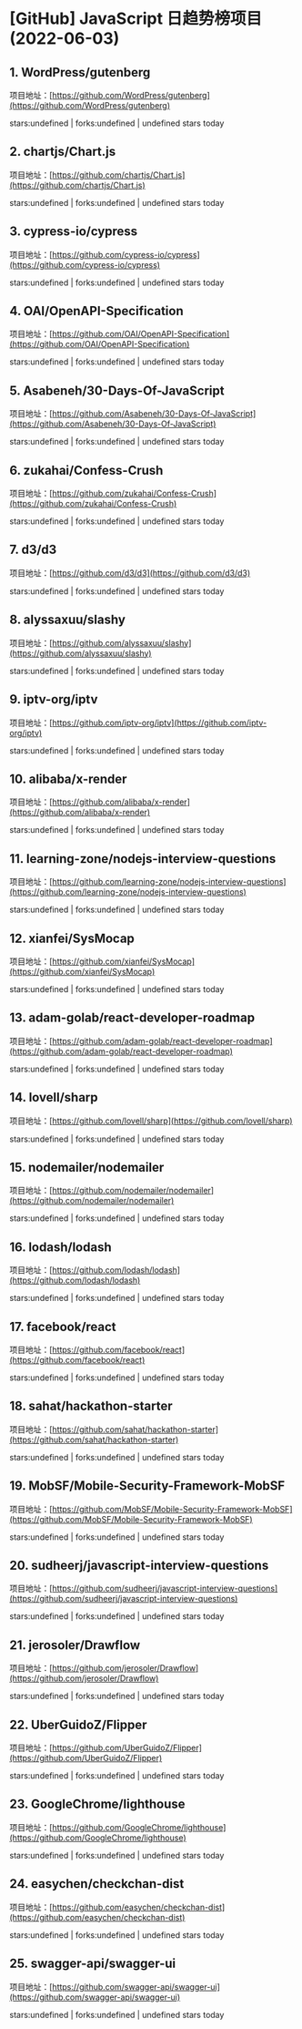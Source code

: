 # [GitHub] JavaScript 日趋势榜项目(2022-06-03)

## 1. WordPress/gutenberg 

项目地址：[https://github.com/WordPress/gutenberg](https://github.com/WordPress/gutenberg)

stars:undefined | forks:undefined | undefined stars today 



## 2. chartjs/Chart.js 

项目地址：[https://github.com/chartjs/Chart.js](https://github.com/chartjs/Chart.js)

stars:undefined | forks:undefined | undefined stars today 



## 3. cypress-io/cypress 

项目地址：[https://github.com/cypress-io/cypress](https://github.com/cypress-io/cypress)

stars:undefined | forks:undefined | undefined stars today 



## 4. OAI/OpenAPI-Specification 

项目地址：[https://github.com/OAI/OpenAPI-Specification](https://github.com/OAI/OpenAPI-Specification)

stars:undefined | forks:undefined | undefined stars today 



## 5. Asabeneh/30-Days-Of-JavaScript 

项目地址：[https://github.com/Asabeneh/30-Days-Of-JavaScript](https://github.com/Asabeneh/30-Days-Of-JavaScript)

stars:undefined | forks:undefined | undefined stars today 



## 6. zukahai/Confess-Crush 

项目地址：[https://github.com/zukahai/Confess-Crush](https://github.com/zukahai/Confess-Crush)

stars:undefined | forks:undefined | undefined stars today 



## 7. d3/d3 

项目地址：[https://github.com/d3/d3](https://github.com/d3/d3)

stars:undefined | forks:undefined | undefined stars today 



## 8. alyssaxuu/slashy 

项目地址：[https://github.com/alyssaxuu/slashy](https://github.com/alyssaxuu/slashy)

stars:undefined | forks:undefined | undefined stars today 



## 9. iptv-org/iptv 

项目地址：[https://github.com/iptv-org/iptv](https://github.com/iptv-org/iptv)

stars:undefined | forks:undefined | undefined stars today 



## 10. alibaba/x-render 

项目地址：[https://github.com/alibaba/x-render](https://github.com/alibaba/x-render)

stars:undefined | forks:undefined | undefined stars today 



## 11. learning-zone/nodejs-interview-questions 

项目地址：[https://github.com/learning-zone/nodejs-interview-questions](https://github.com/learning-zone/nodejs-interview-questions)

stars:undefined | forks:undefined | undefined stars today 



## 12. xianfei/SysMocap 

项目地址：[https://github.com/xianfei/SysMocap](https://github.com/xianfei/SysMocap)

stars:undefined | forks:undefined | undefined stars today 



## 13. adam-golab/react-developer-roadmap 

项目地址：[https://github.com/adam-golab/react-developer-roadmap](https://github.com/adam-golab/react-developer-roadmap)

stars:undefined | forks:undefined | undefined stars today 



## 14. lovell/sharp 

项目地址：[https://github.com/lovell/sharp](https://github.com/lovell/sharp)

stars:undefined | forks:undefined | undefined stars today 



## 15. nodemailer/nodemailer 

项目地址：[https://github.com/nodemailer/nodemailer](https://github.com/nodemailer/nodemailer)

stars:undefined | forks:undefined | undefined stars today 



## 16. lodash/lodash 

项目地址：[https://github.com/lodash/lodash](https://github.com/lodash/lodash)

stars:undefined | forks:undefined | undefined stars today 



## 17. facebook/react 

项目地址：[https://github.com/facebook/react](https://github.com/facebook/react)

stars:undefined | forks:undefined | undefined stars today 



## 18. sahat/hackathon-starter 

项目地址：[https://github.com/sahat/hackathon-starter](https://github.com/sahat/hackathon-starter)

stars:undefined | forks:undefined | undefined stars today 



## 19. MobSF/Mobile-Security-Framework-MobSF 

项目地址：[https://github.com/MobSF/Mobile-Security-Framework-MobSF](https://github.com/MobSF/Mobile-Security-Framework-MobSF)

stars:undefined | forks:undefined | undefined stars today 



## 20. sudheerj/javascript-interview-questions 

项目地址：[https://github.com/sudheerj/javascript-interview-questions](https://github.com/sudheerj/javascript-interview-questions)

stars:undefined | forks:undefined | undefined stars today 



## 21. jerosoler/Drawflow 

项目地址：[https://github.com/jerosoler/Drawflow](https://github.com/jerosoler/Drawflow)

stars:undefined | forks:undefined | undefined stars today 



## 22. UberGuidoZ/Flipper 

项目地址：[https://github.com/UberGuidoZ/Flipper](https://github.com/UberGuidoZ/Flipper)

stars:undefined | forks:undefined | undefined stars today 



## 23. GoogleChrome/lighthouse 

项目地址：[https://github.com/GoogleChrome/lighthouse](https://github.com/GoogleChrome/lighthouse)

stars:undefined | forks:undefined | undefined stars today 



## 24. easychen/checkchan-dist 

项目地址：[https://github.com/easychen/checkchan-dist](https://github.com/easychen/checkchan-dist)

stars:undefined | forks:undefined | undefined stars today 



## 25. swagger-api/swagger-ui 

项目地址：[https://github.com/swagger-api/swagger-ui](https://github.com/swagger-api/swagger-ui)

stars:undefined | forks:undefined | undefined stars today 




